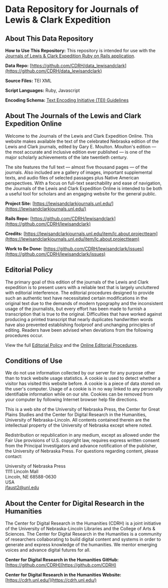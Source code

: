 # Data Repository for Journals of Lewis & Clark Expedition

## About This Data Repository

**How to Use This Repository:** This repository is intended for use with the [Journals of Lewis & Clark Expedition Ruby on Rails application](https://github.com/CDRH/lewisandclark).

**Data Repo:** [https://github.com/CDRH/data_lewisandclark](https://github.com/CDRH/data_lewisandclark)

**Source Files:** TEI XML

**Script Languages:** Ruby, Javascript

**Encoding Schema:** [Text Encoding Initiative (TEI) Guidelines](https://tei-c.org/release/doc/tei-p5-doc/en/html/index.html)

## About The Journals of the Lewis and Clark Expedition Online

Welcome to the Journals of the Lewis and Clark Expedition Online. This website makes available the text of the celebrated Nebraska edition of the Lewis and Clark journals, edited by Gary E. Moulton. Moulton's edition — the most accurate and inclusive edition ever published — is one of the major scholarly achievements of the late twentieth century.

The site features the full text — almost five thousand pages — of the journals. Also included are a gallery of images, important supplemental texts, and audio files of selected passages plus Native American perspectives. With a focus on full-text searchability and ease of navigation, the Journals of the Lewis and Clark Expedition Online is intended to be both a useful tool for scholars and an engaging website for the general public.

**Project Site:** [https://lewisandclarkjournals.unl.edu/](https://lewisandclarkjournals.unl.edu/)

**Rails Repo:** [https://github.com/CDRH/lewisandclark](https://github.com/CDRH/lewisandclark)

**Credits:** [https://lewisandclarkjournals.unl.edu/item/lc.about.projectteam](https://lewisandclarkjournals.unl.edu/item/lc.about.projectteam)

**Work to Be Done:** [https://github.com/CDRH/lewisandclark/issues](https://github.com/CDRH/lewisandclark/issues)

## Editorial Policy

The primary goal of this edition of the journals of the Lewis and Clark expedition is to present users with a reliable text that is largely uncluttered with editorial interference. The editorial procedures designed to provide such an authentic text have necessitated certain modifications in the original text due to the demands of modern typography and the inconsistent usage of the journalists, but every effort has been made to furnish a transcription that is true to the original. Difficulties that have worked against producing a printed transcript that nearly duplicates handwritten words have also prevented establishing foolproof and unchanging principles of editing. Readers have been advised when deviations from the following procedures occur. 

View the full [Editorial Policy](https://lewisandclarkjournals.unl.edu/item/lc.jrn.editorial.procedures) and the [Online Editorial Procedures](https://lewisandclarkjournals.unl.edu/item/lc.about.onlineeditorialprocedures).

## Conditions of Use

We do not use information collected by our server for any purpose other than to track website usage statistics. A cookie is used to detect whether a visitor has visited this website before. A cookie is a piece of data stored on the user's computer. Usage of a cookie is in no way linked to any personally identifiable information while on our site. Cookies can be removed from your computer by following Internet browser help file directions.

This is a web site of the University of Nebraska Press, the Center for Great Plains Studies and the Center for Digital Research in the Humanities, University of Nebraska-Lincoln. All contents contained therein are the intellectual property of the University of Nebraska except where noted.

Redistribution or republication in any medium, except as allowed under the Fair Use provisions of U.S. copyright law, requires express written consent from the Principal Investigators and advance notification of the publisher, the University of Nebraska Press. For questions regarding content, please contact:

University of Nebraska Press  
1111 Lincoln Mall  
Lincoln, NE 68588-0630  
USA  
jfaust2@unl.edu

## About the Center for Digital Research in the Humanities

The Center for Digital Research in the Humanities (CDRH) is a joint initiative of the University of Nebraska-Lincoln Libraries and the College of Arts & Sciences. The Center for Digital Research in the Humanities is a community of researchers collaborating to build digital content and systems in order to generate and express knowledge of the humanities. We mentor emerging voices and advance digital futures for all.

**Center for Digital Research in the Humanities GitHub:** [https://github.com/CDRH](https://github.com/CDRH)

**Center for Digital Research in the Humanities Website:** [https://cdrh.unl.edu/](https://cdrh.unl.edu/)
